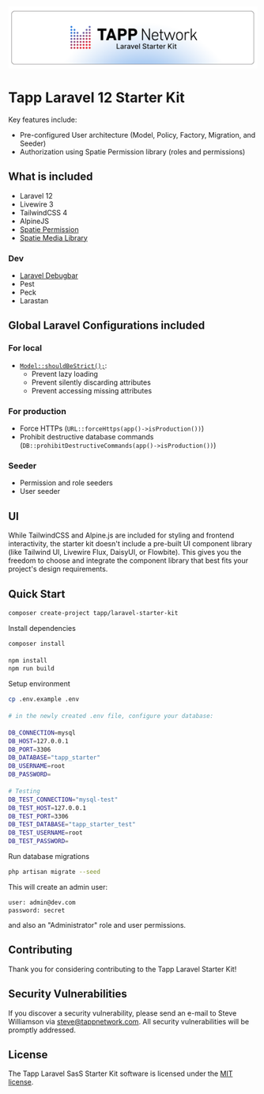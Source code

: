 <picture>
    <source media="(prefers-color-scheme: dark)" srcset="https://raw.githubusercontent.com/TappNetwork/laravel-starter-kit/main/art/logo_dark.png">
    <img alt="Tapp Laravel 12 Starter Kit Light Logo" src="https://raw.githubusercontent.com/TappNetwork/laravel-starter-kit/main/art/logo_light.png">
</picture>

# Tapp Laravel 12 Starter Kit

Key features include:
- Pre-configured User architecture (Model, Policy, Factory, Migration, and Seeder)
- Authorization using Spatie Permission library (roles and permissions)

## What is included

- Laravel 12
- Livewire 3
- TailwindCSS 4
- AlpineJS
- [Spatie Permission](https://github.com/spatie/laravel-permission)
- [Spatie Media Library](https://github.com/spatie/laravel-medialibrary)

### Dev

- [Laravel Debugbar](https://github.com/barryvdh/laravel-debugbar)
- Pest
- Peck
- Larastan

## Global Laravel Configurations included

### For local
- [`Model::shouldBeStrict();`](https://laravel-news.com/shouldbestrict): 
    - Prevent lazy loading
    - Prevent silently discarding attributes
    - Prevent accessing missing attributes

### For production
- Force HTTPs (`URL::forceHttps(app()->isProduction())`)
- Prohibit destructive database commands (`DB::prohibitDestructiveCommands(app()->isProduction())`)

### Seeder

- Permission and role seeders
- User seeder

## UI

While TailwindCSS and Alpine.js are included for styling and frontend interactivity, the starter kit doesn't include a pre-built UI component library (like Tailwind UI, Livewire Flux, DaisyUI, or Flowbite). This gives you the freedom to choose and integrate the component library that best fits your project's design requirements.

## Quick Start

```bash
composer create-project tapp/laravel-starter-kit
```

Install dependencies

```bash
composer install

npm install
npm run build
```

Setup environment

```bash
cp .env.example .env

# in the newly created .env file, configure your database:

DB_CONNECTION=mysql
DB_HOST=127.0.0.1
DB_PORT=3306
DB_DATABASE="tapp_starter"
DB_USERNAME=root
DB_PASSWORD=

# Testing
DB_TEST_CONNECTION="mysql-test"
DB_TEST_HOST=127.0.0.1
DB_TEST_PORT=3306
DB_TEST_DATABASE="tapp_starter_test"
DB_TEST_USERNAME=root
DB_TEST_PASSWORD=
```

Run database migrations

```bash
php artisan migrate --seed
```

This will create an admin user:

```
user: admin@dev.com
password: secret
```

and also an "Administrator" role and user permissions.

## Contributing

Thank you for considering contributing to the Tapp Laravel Starter Kit!

## Security Vulnerabilities

If you discover a security vulnerability, please send an e-mail to Steve Williamson via [steve@tappnetwork.com](mailto:steve@tappnetwork.com). All security vulnerabilities will be promptly addressed.

## License

The Tapp Laravel SasS Starter Kit software is licensed under the [MIT license](https://opensource.org/licenses/MIT).
